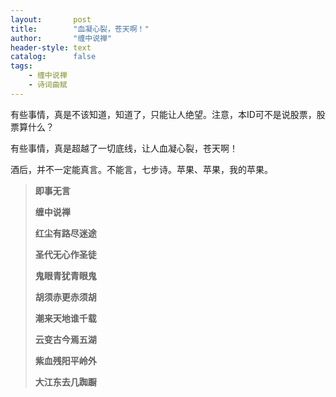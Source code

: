 ```yaml
---
layout:       post
title:        "血凝心裂，苍天啊！"
author:       "缠中说禅"
header-style: text
catalog:      false
tags:
    - 缠中说禅
    - 诗词曲赋
---
```


有些事情，真是不该知道，知道了，只能让人绝望。注意，本ID可不是说股票，股票算什么？



有些事情，真是超越了一切底线，让人血凝心裂，苍天啊！



酒后，并不一定能真言。不能言，七步诗。苹果、苹果，我的苹果。



> **即事无言**
>
> 
>
> **缠中说禅**
>
> 
>
> **红尘有路尽迷途**
>
> **圣代无心作圣徒**
>
> **鬼眼青犹青眼鬼**
>
> **胡须赤更赤须胡**
>
> **潮来天地谁千载**
>
> **云变古今焉五湖**
>
> **紫血残阳平岭外**
>
> **大江东去几踟蹰**
